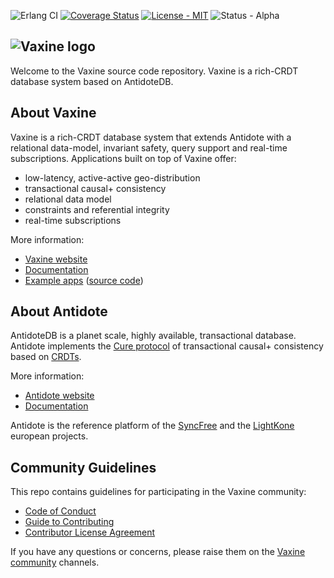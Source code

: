 ![Erlang CI](https://github.com/vaxine-io/vaxine/workflows/Erlang%20CI/badge.svg)
[![Coverage Status](https://coveralls.io/repos/github/vaxine-io/vaxine/badge.svg?branch=main)](https://coveralls.io/github/vaxine-io/vaxine?branch=main)
[![License - MIT](https://img.shields.io/badge/license-MIT-green)](./blob/main/LICENSE.md)
![Status - Alpha](https://img.shields.io/badge/status-alpha-red)

<h2>
  <picture>
    <source media="(prefers-color-scheme: dark)"
        srcset="https://vaxine.io/id/vaxine-logo-dark.png"
    />
    <source media="(prefers-color-scheme: light)"
        srcset="https://vaxine.io/id/vaxine-logo-light.png"
    />
    <img alt="Vaxine logo" src="https://vaxine.io/id/vaxine-logo-light.png" />
  </picture>
</h2>

Welcome to the Vaxine source code repository. Vaxine is a rich-CRDT database system based on AntidoteDB.

## About Vaxine

Vaxine is a rich-CRDT database system that extends Antidote with a relational data-model, invariant safety, query support and real-time subscriptions. Applications built on top of Vaxine offer:

* low-latency, active-active geo-distribution
* transactional causal+ consistency
* relational data model
* constraints and referential integrity
* real-time subscriptions

More information:

- [Vaxine website](https://vaxine.io)
- [Documentation](https://vaxine.io/docs)
- [Example apps](https://vaxine.io/demos) ([source code](https://github.com/vaxine-io/examples))

## About Antidote

AntidoteDB is a planet scale, highly available, transactional database. Antidote implements the [Cure protocol](https://ieeexplore.ieee.org/document/7536539/) of transactional causal+ consistency based on [CRDTs](https://crdt.tech).

More information:

- [Antidote website](https://www.antidotedb.eu)
- [Documentation](https://antidotedb.gitbook.io/documentation)

Antidote is the reference platform of the [SyncFree](https://syncfree.lip6.fr/) and the [LightKone](https://www.lightkone.eu/) european projects.

## Community Guidelines

This repo contains guidelines for participating in the Vaxine community:

* [Code of Conduct](./CODE_OF_CONDUCT.md)
* [Guide to Contributing](./CONTRIBUTING.md)
* [Contributor License Agreement](./CLA.md)

If you have any questions or concerns, please raise them on the [Vaxine community](https://vaxine.io/project/community) channels.
